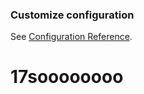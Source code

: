 ### Customize configuration
See [Configuration Reference](https://cli.vuejs.org/config/).
 
# 17soooooooo

